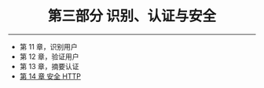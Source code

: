 <h1 align="center">第三部分 识别、认证与安全</h1>

---

- 第 11 章，识别用户
- 第 12 章，验证用户
- 第 13 章，摘要认证
- [第 14 章 安全 HTTP](./chapter14.md)
